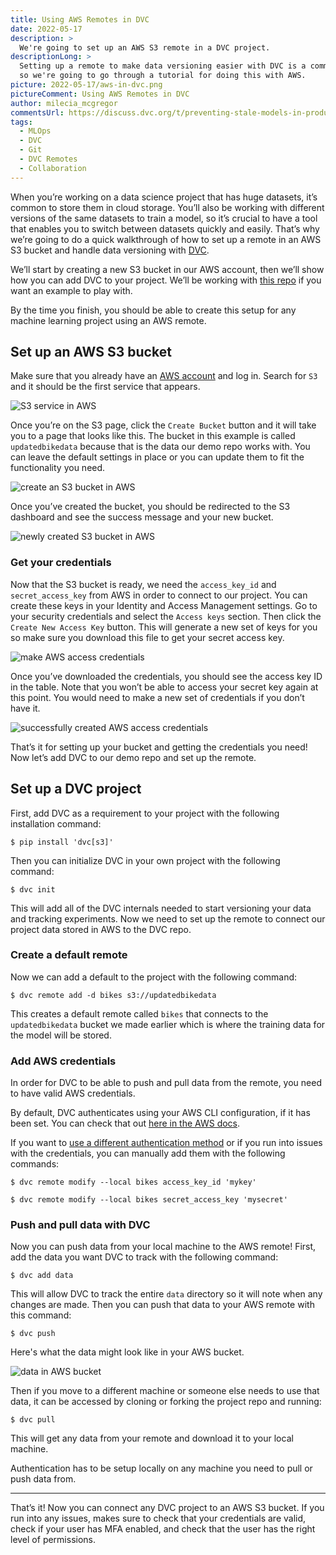 ```yaml
---
title: Using AWS Remotes in DVC
date: 2022-05-17
description: >
  We're going to set up an AWS S3 remote in a DVC project.
descriptionLong: >
  Setting up a remote to make data versioning easier with DVC is a common need
  so we're going to go through a tutorial for doing this with AWS.
picture: 2022-05-17/aws-in-dvc.png
pictureComment: Using AWS Remotes in DVC
author: milecia_mcgregor
commentsUrl: https://discuss.dvc.org/t/preventing-stale-models-in-production/1137
tags:
  - MLOps
  - DVC
  - Git
  - DVC Remotes
  - Collaboration
---
```


When you’re working on a data science project that has huge datasets, it’s
common to store them in cloud storage. You’ll also be working with different
versions of the same datasets to train a model, so it’s crucial to have a tool
that enables you to switch between datasets quickly and easily. That’s why we’re
going to do a quick walkthrough of how to set up a remote in an AWS S3 bucket
and handle data versioning with [DVC](https://dvc.org/doc).

We’ll start by creating a new S3 bucket in our AWS account, then we’ll show how
you can add DVC to your project. We’ll be working with
[this repo](https://github.com/iterative/stale-model-example) if you want an
example to play with.

<admon type="info">
By the time you finish, you should be able to create this
setup for any machine learning project using an AWS remote.
</admon>

## Set up an AWS S3 bucket

Make sure that you already have an [AWS account](https://aws.amazon.com/) and
log in. Search for `S3` and it should be the first service that appears.

![S3 service in AWS](/uploads/images/2022-05-17/finding_s3.png)

Once you’re on the S3 page, click the `Create Bucket` button and it will take
you to a page that looks like this. The bucket in this example is called
`updatedbikedata` because that is the data our demo repo works with. You can
leave the default settings in place or you can update them to fit the
functionality you need.

![create an S3 bucket in AWS](/uploads/images/2022-05-17/create_bucket.png)

Once you’ve created the bucket, you should be redirected to the S3 dashboard and
see the success message and your new bucket.

![newly created S3 bucket in AWS](/uploads/images/2022-05-17/created_bucket.png)

### Get your credentials

Now that the S3 bucket is ready, we need the `access_key_id` and
`secret_access_key` from AWS in order to connect to our project. You can create
these keys in your Identity and Access Management settings. Go to your security
credentials and select the `Access keys` section. Then click the
`Create New Access Key` button. This will generate a new set of keys for you so
make sure you download this file to get your secret access key.

![make AWS access credentials](/uploads/images/2022-05-17/make_credentials.png)

Once you’ve downloaded the credentials, you should see the access key ID in the
table. Note that you won’t be able to access your secret key again at this
point. You would need to make a new set of credentials if you don’t have it.

![successfully created AWS access credentials](/uploads/images/2022-05-17/credentials.png)

That’s it for setting up your bucket and getting the credentials you need! Now
let’s add DVC to our demo repo and set up the remote.

## Set up a DVC project

First, add DVC as a requirement to your project with the following installation
command:

```dvc
$ pip install 'dvc[s3]'
```

Then you can initialize DVC in your own project with the following command:

```dvc
$ dvc init
```

This will add all of the DVC internals needed to start versioning your data and
tracking experiments. Now we need to set up the remote to connect our project
data stored in AWS to the DVC repo.

### Create a default remote

Now we can add a default to the project with the following command:

```dvc
$ dvc remote add -d bikes s3://updatedbikedata
```

This creates a default remote called `bikes` that connects to the
`updatedbikedata` bucket we made earlier which is where the training data for
the model will be stored.

### Add AWS credentials

In order for DVC to be able to push and pull data from the remote, you need to
have valid AWS credentials.

By default, DVC authenticates using your AWS CLI configuration, if it has been
set. You can check that out
[here in the AWS docs](https://docs.aws.amazon.com/cli/latest/userguide/cli-configure-files.html).

If you want to
[use a different authentication method](https://dvc.org/doc/command-reference/remote/modify#amazon-s3)
or if you run into issues with the credentials, you can manually add them with
the following commands:

```dvc
$ dvc remote modify --local bikes access_key_id 'mykey'
```

```dvc
$ dvc remote modify --local bikes secret_access_key 'mysecret'
```

### Push and pull data with DVC

Now you can push data from your local machine to the AWS remote! First, add the
data you want DVC to track with the following command:

```dvc
$ dvc add data
```

This will allow DVC to track the entire `data` directory so it will note when
any changes are made. Then you can push that data to your AWS remote with this
command:

```dvc
$ dvc push
```

Here's what the data might look like in your AWS bucket.

![data in AWS bucket](/uploads/images/2022-05-17/aws_bucket.png)

Then if you move to a different machine or someone else needs to use that data,
it can be accessed by cloning or forking the project repo and running:

```dvc
$ dvc pull
```

This will get any data from your remote and download it to your local machine.

<admon type="info">
Authentication has to be setup locally on any machine you need to pull or push data from.
</admon>

---

That’s it! Now you can connect any DVC project to an AWS S3 bucket. If you run
into any issues, makes sure to check that your credentials are valid, check if
your user has MFA enabled, and check that the user has the right level of
permissions.
